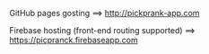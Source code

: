  GitHub pages gosting ==> http://pickprank-app.com
  
 Firebase hosting (front-end routing supported) ==> https://picpranck.firebaseapp.com
